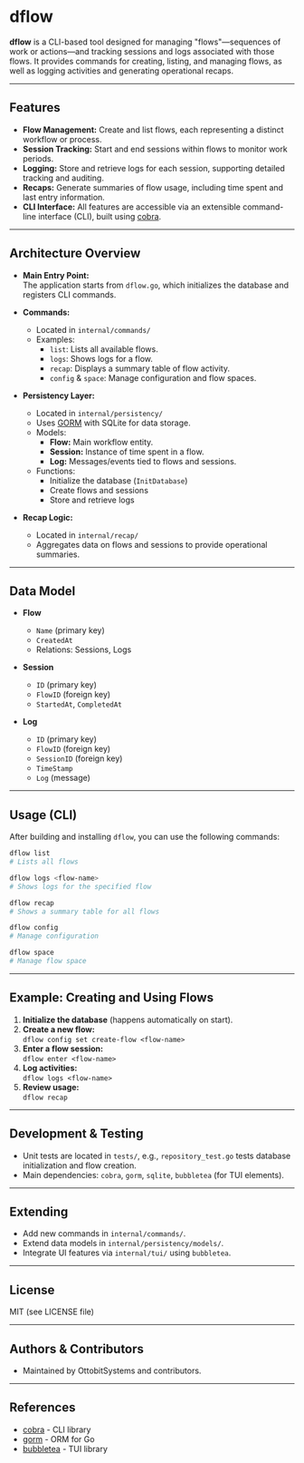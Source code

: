 # dflow

**dflow** is a CLI-based tool designed for managing "flows"—sequences of work or actions—and tracking sessions and logs associated with those flows. It provides commands for creating, listing, and managing flows, as well as logging activities and generating operational recaps.

---

## Features

- **Flow Management:** Create and list flows, each representing a distinct workflow or process.
- **Session Tracking:** Start and end sessions within flows to monitor work periods.
- **Logging:** Store and retrieve logs for each session, supporting detailed tracking and auditing.
- **Recaps:** Generate summaries of flow usage, including time spent and last entry information.
- **CLI Interface:** All features are accessible via an extensible command-line interface (CLI), built using [cobra](https://github.com/spf13/cobra).

---

## Architecture Overview

- **Main Entry Point:**  
  The application starts from `dflow.go`, which initializes the database and registers CLI commands.

- **Commands:**  
  - Located in `internal/commands/`
  - Examples:
    - `list`: Lists all available flows.
    - `logs`: Shows logs for a flow.
    - `recap`: Displays a summary table of flow activity.
    - `config` & `space`: Manage configuration and flow spaces.

- **Persistency Layer:**  
  - Located in `internal/persistency/`
  - Uses [GORM](https://gorm.io/) with SQLite for data storage.
  - Models:
    - **Flow:** Main workflow entity.
    - **Session:** Instance of time spent in a flow.
    - **Log:** Messages/events tied to flows and sessions.
  - Functions:
    - Initialize the database (`InitDatabase`)
    - Create flows and sessions
    - Store and retrieve logs

- **Recap Logic:**  
  - Located in `internal/recap/`
  - Aggregates data on flows and sessions to provide operational summaries.

---

## Data Model

- **Flow**
  - `Name` (primary key)
  - `CreatedAt`
  - Relations: Sessions, Logs

- **Session**
  - `ID` (primary key)
  - `FlowID` (foreign key)
  - `StartedAt`, `CompletedAt`

- **Log**
  - `ID` (primary key)
  - `FlowID` (foreign key)
  - `SessionID` (foreign key)
  - `TimeStamp`
  - `Log` (message)

---

## Usage (CLI)

After building and installing `dflow`, you can use the following commands:

```sh
dflow list
# Lists all flows

dflow logs <flow-name>
# Shows logs for the specified flow

dflow recap
# Shows a summary table for all flows

dflow config
# Manage configuration

dflow space
# Manage flow space
```

---

## Example: Creating and Using Flows

1. **Initialize the database** (happens automatically on start).
2. **Create a new flow:**  
   `dflow config set create-flow <flow-name>`
3. **Enter a flow session:**  
   `dflow enter <flow-name>`
4. **Log activities:**  
   `dflow logs <flow-name>`
5. **Review usage:**  
   `dflow recap`

---

## Development & Testing

- Unit tests are located in `tests/`, e.g., `repository_test.go` tests database initialization and flow creation.
- Main dependencies: `cobra`, `gorm`, `sqlite`, `bubbletea` (for TUI elements).

---

## Extending

- Add new commands in `internal/commands/`.
- Extend data models in `internal/persistency/models/`.
- Integrate UI features via `internal/tui/` using `bubbletea`.

---

## License

MIT (see LICENSE file)

---

## Authors & Contributors

- Maintained by OttobitSystems and contributors.

---

## References

- [cobra](https://github.com/spf13/cobra) - CLI library
- [gorm](https://gorm.io/) - ORM for Go
- [bubbletea](https://github.com/charmbracelet/bubbletea) - TUI library

